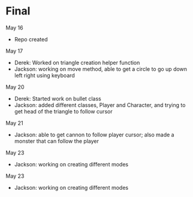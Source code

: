 # Final

May 16
- Repo created

May 17
- Derek: Worked on triangle creation helper function
- Jackson: working on move method, able to get a circle to go up down left right using keyboard

May 20
- Derek: Started work on bullet class
- Jackson: added different classes, Player and Character, and trying to get head of the triangle to follow cursor

May 21
- Jackson: able to get cannon to follow player cursor; also made a monster that can follow the player

May 23
- Jackson: working on creating different modes

May 23
- Jackson: working on creating different modes 
